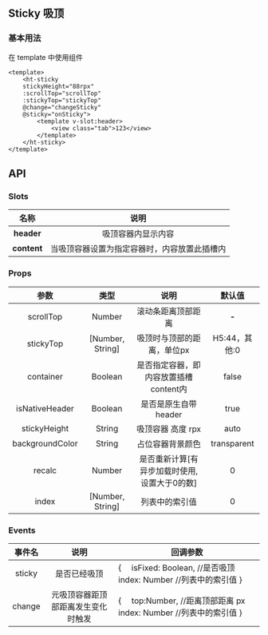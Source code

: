 ## Sticky 吸顶

### 基本用法

在 template 中使用组件

```vue
<template>
    <ht-sticky 
    stickyHeight="88rpx" 
    :scrollTop="scrollTop" 
    :stickyTop="stickyTop" 
    @change="changeSticky" 
    @sticky="onSticky">
        <template v-slot:header>
            <view class="tab">123</view>
        </template>
    </ht-sticky>
</template>
```

## API

### Slots

|    名称     |                     说明                     |
| :---------: | :------------------------------------------: |
| **header**  |              吸顶容器内显示内容              |
| **content** | 当吸顶容器设置为指定容器时，内容放置此插槽内 |

### Props

|      参数       |       类型       |                     说明                     |    默认值     |
| :-------------: | :--------------: | :------------------------------------------: | :-----------: |
|    scrollTop    |      Number      |              滚动条距离顶部距离              |     **-**     |
|    stickyTop    | [Number, String] |          吸顶时与顶部的距离，单位px          | H5:44，其他:0 |
|    container    |     Boolean      |    是否指定容器，即内容放置插槽content内     |     false     |
| isNativeHeader  |     Boolean      |             是否是原生自带header             |     true      |
|  stickyHeight   |      String      |              吸顶容器 高度 rpx               |     auto      |
| backgroundColor |      String      |               占位容器背景颜色               |  transparent  |
|     recalc      |      Number      | 是否重新计算[有异步加载时使用,设置大于0的数] |       0       |
|      index      | [Number, String] |                列表中的索引值                |       0       |

### Events

| 事件名 |                说明                | 回调参数                                                     |
| :----: | :--------------------------------: | ------------------------------------------------------------ |
| sticky |            是否已经吸顶            | {   isFixed: Boolean, //是否吸顶   index: Number //列表中的索引值 } |
| change | 元吸顶容器距顶部距离发生变化时触发 | {   top:Number, //距离顶部距离 px   index: Number //列表中的索引值 } |
